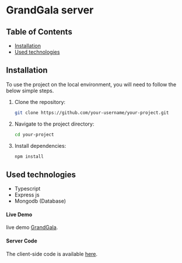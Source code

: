 # GrandGala server

## Table of Contents

- [Installation](#installation)
- [Used technologies](#used-technologies)

## Installation
To use the project on the local environment, you will need to follow the below simple steps. 

1. Clone the repository:

    ```bash
    git clone https://github.com/your-username/your-project.git
    ```

2. Navigate to the project directory:

    ```bash
    cd your-project
    ```

3. Install dependencies:

    ```bash
    npm install
    ```

## Used technologies
* Typescript
 * Express js 
 * Mongodb (Database)

#### Live Demo

 live demo [GrandGala](https://your-live-demo-link.com).

#### Server Code

The client-side code is available [here](https://github.com/your-username/your-project-server).

